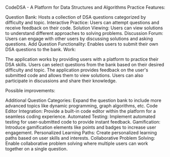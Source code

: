 CodeDSA - A Platform for Data Structures and Algorithms Practice
Features:

Question Bank: Hosts a collection of DSA questions categorized by difficulty and topic.
Interactive Practice: Users can attempt questions and receive feedback on their code.
Solution Viewing: Users can view solutions to understand different approaches to solving problems.
Discussion Forum: Users can engage with other users by discussing solutions and asking questions.
Add Question Functionality: Enables users to submit their own DSA questions to the bank.
Work:

The application works by providing users with a platform to practice their DSA skills. Users can select questions from the bank based on their desired difficulty and topic. The application provides feedback on the user's submitted code and allows them to view solutions. Users can also participate in discussions and share their knowledge.

Possible improvements:

Additional Question Categories: Expand the question bank to include more advanced topics like dynamic programming, graph algorithms, etc.
Code Editor Integration: Provide a built-in code editor within the platform for a seamless coding experience.
Automated Testing: Implement automated testing for user-submitted code to provide instant feedback.
Gamification: Introduce gamification elements like points and badges to increase user engagement.
Personalized Learning Paths: Create personalized learning paths based on user skills and interests.
Collaborative Problem Solving: Enable collaborative problem solving where multiple users can work together on a single question.
